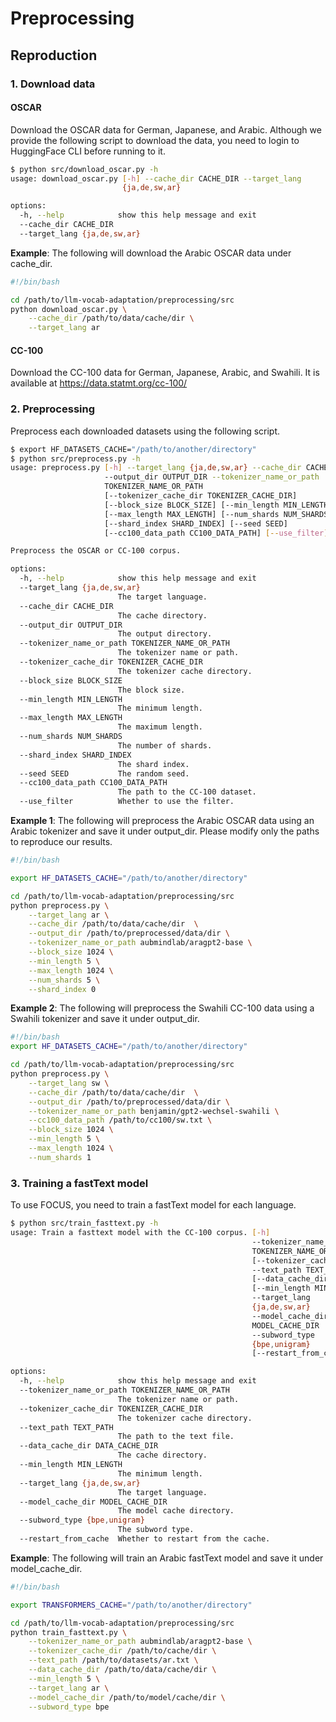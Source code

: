 Preprocessing
===

## Reproduction
### 1. Download data
#### OSCAR
Download the OSCAR data for German, Japanese, and Arabic. Although we provide the following script to download the data, you need to login to HuggingFace CLI before running to it.
```bash
$ python src/download_oscar.py -h
usage: download_oscar.py [-h] --cache_dir CACHE_DIR --target_lang
                         {ja,de,sw,ar}

options:
  -h, --help            show this help message and exit
  --cache_dir CACHE_DIR
  --target_lang {ja,de,sw,ar}
```

**Example**: The following will download the Arabic OSCAR data under cache_dir.  
```bash
#!/bin/bash

cd /path/to/llm-vocab-adaptation/preprocessing/src
python download_oscar.py \
    --cache_dir /path/to/data/cache/dir \
    --target_lang ar
```

#### CC-100
Download the CC-100 data for German, Japanese, Arabic, and Swahili. It is available at https://data.statmt.org/cc-100/


### 2. Preprocessing
Preprocess each downloaded datasets using the following script.
```bash
$ export HF_DATASETS_CACHE="/path/to/another/directory"
$ python src/preprocess.py -h
usage: preprocess.py [-h] --target_lang {ja,de,sw,ar} --cache_dir CACHE_DIR
                     --output_dir OUTPUT_DIR --tokenizer_name_or_path
                     TOKENIZER_NAME_OR_PATH
                     [--tokenizer_cache_dir TOKENIZER_CACHE_DIR]
                     [--block_size BLOCK_SIZE] [--min_length MIN_LENGTH]
                     [--max_length MAX_LENGTH] [--num_shards NUM_SHARDS]
                     [--shard_index SHARD_INDEX] [--seed SEED]
                     [--cc100_data_path CC100_DATA_PATH] [--use_filter]

Preprocess the OSCAR or CC-100 corpus.

options:
  -h, --help            show this help message and exit
  --target_lang {ja,de,sw,ar}
                        The target language.
  --cache_dir CACHE_DIR
                        The cache directory.
  --output_dir OUTPUT_DIR
                        The output directory.
  --tokenizer_name_or_path TOKENIZER_NAME_OR_PATH
                        The tokenizer name or path.
  --tokenizer_cache_dir TOKENIZER_CACHE_DIR
                        The tokenizer cache directory.
  --block_size BLOCK_SIZE
                        The block size.
  --min_length MIN_LENGTH
                        The minimum length.
  --max_length MAX_LENGTH
                        The maximum length.
  --num_shards NUM_SHARDS
                        The number of shards.
  --shard_index SHARD_INDEX
                        The shard index.
  --seed SEED           The random seed.
  --cc100_data_path CC100_DATA_PATH
                        The path to the CC-100 dataset.
  --use_filter          Whether to use the filter.
```

**Example 1**: The following will preprocess the Arabic OSCAR data using an Arabic tokenizer and save it under output_dir. Please modify only the paths to reproduce our results.
```bash
#!/bin/bash

export HF_DATASETS_CACHE="/path/to/another/directory"

cd /path/to/llm-vocab-adaptation/preprocessing/src
python preprocess.py \
    --target_lang ar \
    --cache_dir /path/to/data/cache/dir  \
    --output_dir /path/to/preprocessed/data/dir \
    --tokenizer_name_or_path aubmindlab/aragpt2-base \
    --block_size 1024 \
    --min_length 5 \
    --max_length 1024 \
    --num_shards 5 \
    --shard_index 0
```

**Example 2**: The following will preprocess the Swahili CC-100 data using a Swahili tokenizer and save it under output_dir.
```bash
#!/bin/bash
export HF_DATASETS_CACHE="/path/to/another/directory"

cd /path/to/llm-vocab-adaptation/preprocessing/src
python preprocess.py \
    --target_lang sw \
    --cache_dir /path/to/data/cache/dir  \
    --output_dir /path/to/preprocessed/data/dir \
    --tokenizer_name_or_path benjamin/gpt2-wechsel-swahili \
    --cc100_data_path /path/to/cc100/sw.txt \
    --block_size 1024 \
    --min_length 5 \
    --max_length 1024 \
    --num_shards 1
```


### 3. Training a fastText model
To use FOCUS, you need to train a fastText model for each language.
```bash
$ python src/train_fasttext.py -h
usage: Train a fasttext model with the CC-100 corpus. [-h]
                                                      --tokenizer_name_or_path
                                                      TOKENIZER_NAME_OR_PATH
                                                      [--tokenizer_cache_dir TOKENIZER_CACHE_DIR]
                                                      --text_path TEXT_PATH
                                                      [--data_cache_dir DATA_CACHE_DIR]
                                                      [--min_length MIN_LENGTH]
                                                      --target_lang
                                                      {ja,de,sw,ar}
                                                      --model_cache_dir
                                                      MODEL_CACHE_DIR
                                                      --subword_type
                                                      {bpe,unigram}
                                                      [--restart_from_cache]

options:
  -h, --help            show this help message and exit
  --tokenizer_name_or_path TOKENIZER_NAME_OR_PATH
                        The tokenizer name or path.
  --tokenizer_cache_dir TOKENIZER_CACHE_DIR
                        The tokenizer cache directory.
  --text_path TEXT_PATH
                        The path to the text file.
  --data_cache_dir DATA_CACHE_DIR
                        The cache directory.
  --min_length MIN_LENGTH
                        The minimum length.
  --target_lang {ja,de,sw,ar}
                        The target language.
  --model_cache_dir MODEL_CACHE_DIR
                        The model cache directory.
  --subword_type {bpe,unigram}
                        The subword type.
  --restart_from_cache  Whether to restart from the cache.
```

**Example**: The following will train an Arabic fastText model and save it under model_cache_dir.
```bash
#!/bin/bash

export TRANSFORMERS_CACHE="/path/to/another/directory"

cd /path/to/llm-vocab-adaptation/preprocessing/src
python train_fasttext.py \
    --tokenizer_name_or_path aubmindlab/aragpt2-base \
    --tokenizer_cache_dir /path/to/cache/dir \
    --text_path /path/to/datasets/ar.txt \
    --data_cache_dir /path/to/data/cache/dir \
    --min_length 5 \
    --target_lang ar \
    --model_cache_dir /path/to/model/cache/dir \
    --subword_type bpe
```
